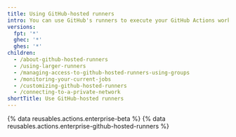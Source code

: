 ```yaml
---
title: Using GitHub-hosted runners
intro: You can use GitHub's runners to execute your GitHub Actions workflows.
versions:
  fpt: '*'
  ghec: '*'
  ghes: '*'
children:
  - /about-github-hosted-runners
  - /using-larger-runners
  - /managing-access-to-github-hosted-runners-using-groups
  - /monitoring-your-current-jobs
  - /customizing-github-hosted-runners
  - /connecting-to-a-private-network
shortTitle: Use GitHub-hosted runners
---
```


{% data reusables.actions.enterprise-beta %}
{% data reusables.actions.enterprise-github-hosted-runners %}
